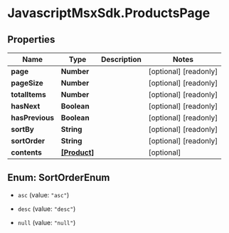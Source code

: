 # JavascriptMsxSdk.ProductsPage

## Properties

Name | Type | Description | Notes
------------ | ------------- | ------------- | -------------
**page** | **Number** |  | [optional] [readonly] 
**pageSize** | **Number** |  | [optional] [readonly] 
**totalItems** | **Number** |  | [optional] [readonly] 
**hasNext** | **Boolean** |  | [optional] [readonly] 
**hasPrevious** | **Boolean** |  | [optional] [readonly] 
**sortBy** | **String** |  | [optional] [readonly] 
**sortOrder** | **String** |  | [optional] [readonly] 
**contents** | [**[Product]**](Product.md) |  | [optional] 



## Enum: SortOrderEnum


* `asc` (value: `"asc"`)

* `desc` (value: `"desc"`)

* `null` (value: `"null"`)




